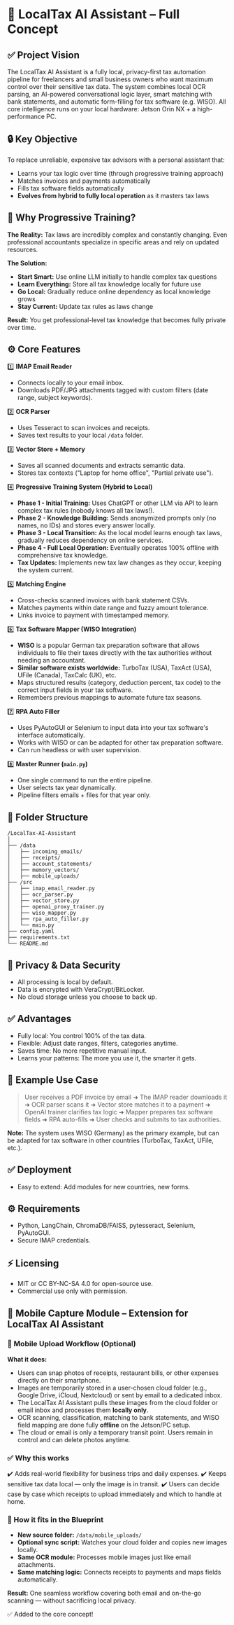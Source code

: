 # 📘 LocalTax AI Assistant – Full Concept 

## ✅ Project Vision

The LocalTax AI Assistant is a fully local, privacy-first tax automation pipeline for freelancers and small business owners who want maximum control over their sensitive tax data. The system combines local OCR parsing, an AI-powered conversational logic layer, smart matching with bank statements, and automatic form-filling for tax software (e.g. WISO). All core intelligence runs on your local hardware: Jetson Orin NX + a high-performance PC.

## 🔒 Key Objective

To replace unreliable, expensive tax advisors with a personal assistant that:

* Learns your tax logic over time (through progressive training approach)
* Matches invoices and payments automatically
* Fills tax software fields automatically
* **Evolves from hybrid to fully local operation** as it masters tax laws

## 🧠 Why Progressive Training?

**The Reality:** Tax laws are incredibly complex and constantly changing. Even professional accountants specialize in specific areas and rely on updated resources.

**The Solution:** 
* **Start Smart:** Use online LLM initially to handle complex tax questions
* **Learn Everything:** Store all tax knowledge locally for future use
* **Go Local:** Gradually reduce online dependency as local knowledge grows
* **Stay Current:** Update tax rules as laws change

**Result:** You get professional-level tax knowledge that becomes fully private over time.

## ⚙️ Core Features

1️⃣ **IMAP Email Reader**

* Connects locally to your email inbox.
* Downloads PDF/JPG attachments tagged with custom filters (date range, subject keywords).

2️⃣ **OCR Parser**

* Uses Tesseract to scan invoices and receipts.
* Saves text results to your local `/data` folder.

3️⃣ **Vector Store + Memory**

* Saves all scanned documents and extracts semantic data.
* Stores tax contexts ("Laptop for home office", "Partial private use").

4️⃣ **Progressive Training System (Hybrid to Local)**

* **Phase 1 - Initial Training:** Uses ChatGPT or other LLM via API to learn complex tax rules (nobody knows all tax laws!).
* **Phase 2 - Knowledge Building:** Sends anonymized prompts only (no names, no IDs) and stores every answer locally.
* **Phase 3 - Local Transition:** As the local model learns enough tax laws, gradually reduces dependency on online services.
* **Phase 4 - Full Local Operation:** Eventually operates 100% offline with comprehensive tax knowledge.
* **Tax Updates:** Implements new tax law changes as they occur, keeping the system current.

5️⃣ **Matching Engine**

* Cross-checks scanned invoices with bank statement CSVs.
* Matches payments within date range and fuzzy amount tolerance.
* Links invoice to payment with timestamped memory.

6️⃣ **Tax Software Mapper (WISO Integration)**

* **WISO** is a popular German tax preparation software that allows individuals to file their taxes directly with the tax authorities without needing an accountant.
* **Similar software exists worldwide:** TurboTax (USA), TaxAct (USA), UFile (Canada), TaxCalc (UK), etc.
* Maps structured results (category, deduction percent, tax code) to the correct input fields in your tax software.
* Remembers previous mappings to automate future tax seasons.

7️⃣ **RPA Auto Filler**

* Uses PyAutoGUI or Selenium to input data into your tax software's interface automatically.
* Works with WISO or can be adapted for other tax preparation software.
* Can run headless or with user supervision.

8️⃣ **Master Runner (`main.py`)**

* One single command to run the entire pipeline.
* User selects tax year dynamically.
* Pipeline filters emails + files for that year only.

## 📂 Folder Structure

```
/LocalTax-AI-Assistant
│
├── /data
│   ├── incoming_emails/
│   ├── receipts/
│   ├── account_statements/
│   ├── memory_vectors/
│   ├── mobile_uploads/
├── /src
│   ├── imap_email_reader.py
│   ├── ocr_parser.py
│   ├── vector_store.py
│   ├── openai_proxy_trainer.py
│   ├── wiso_mapper.py
│   ├── rpa_auto_filler.py
│   └── main.py
├── config.yaml
├── requirements.txt
└── README.md
```

## 🔑 Privacy & Data Security

* All processing is local by default.
* Data is encrypted with VeraCrypt/BitLocker.
* No cloud storage unless you choose to back up.

## ✅ Advantages

* Fully local: You control 100% of the tax data.
* Flexible: Adjust date ranges, filters, categories anytime.
* Saves time: No more repetitive manual input.
* Learns your patterns: The more you use it, the smarter it gets.

## 🧩 Example Use Case

> User receives a PDF invoice by email ➜ The IMAP reader downloads it ➜ OCR parser scans it ➜ Vector store matches it to a payment ➜ OpenAI trainer clarifies tax logic ➜ Mapper prepares tax software fields ➜ RPA auto-fills ➜ User checks and submits to tax authorities.

**Note:** The system uses WISO (Germany) as the primary example, but can be adapted for tax software in other countries (TurboTax, TaxAct, UFile, etc.).

## ✅ Deployment

* Easy to extend: Add modules for new countries, new forms.

## ⚙️ Requirements

* Python, LangChain, ChromaDB/FAISS, pytesseract, Selenium, PyAutoGUI.
* Secure IMAP credentials.

## ⚡ Licensing

* MIT or CC BY-NC-SA 4.0 for open-source use.
* Commercial use only with permission.

## 📱 Mobile Capture Module – Extension for LocalTax AI Assistant

### 📲 Mobile Upload Workflow (Optional)

**What it does:**

* Users can snap photos of receipts, restaurant bills, or other expenses directly on their smartphone.
* Images are temporarily stored in a user-chosen cloud folder (e.g., Google Drive, iCloud, Nextcloud) or sent by email to a dedicated inbox.
* The LocalTax AI Assistant pulls these images from the cloud folder or email inbox and processes them **locally only**.
* OCR scanning, classification, matching to bank statements, and WISO field mapping are done fully **offline** on the Jetson/PC setup.
* The cloud or email is only a temporary transit point. Users remain in control and can delete photos anytime.

### ✅ Why this works

✔️ Adds real-world flexibility for business trips and daily expenses.
✔️ Keeps sensitive tax data local — only the image is in transit.
✔️ Users can decide case by case which receipts to upload immediately and which to handle at home.

### 📁 How it fits in the Blueprint

* **New source folder:** `/data/mobile_uploads/`
* **Optional sync script:** Watches your cloud folder and copies new images locally.
* **Same OCR module:** Processes mobile images just like email attachments.
* **Same matching logic:** Connects receipts to payments and maps fields automatically.

**Result:** One seamless workflow covering both email and on-the-go scanning — without sacrificing local privacy.

✅ Added to the core concept!
